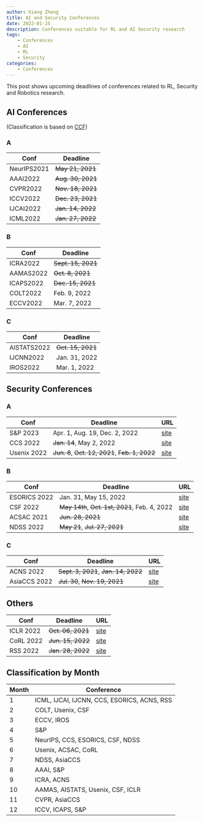 ```yaml
---
author: Xiang Zheng
title: AI and Security Conferences
date: 2022-01-25
description: Conferences suitable for RL and AI Security research
tags:
    - Conferences
    - AI
    - RL
    - Security
categories:
    - Conferences
---
```


This post shows upcoming deadlines of conferences related to RL, Security and Robotics research.

## AI Conferences

(Classification is based on [CCF](https://www.ccf.org.cn/Academic_Evaluation/AI/))

### A

| Conf        | Deadline          |
| ----------- | ----------------- |
| NeurIPS2021 | ~~May 21, 2021~~  |
| AAAI2022    | ~~Aug. 30, 2021~~ |
| CVPR2022    | ~~Nov. 18, 2021~~ |
| ICCV2022    | ~~Dec. 23, 2021~~ |
| IJCAI2022   | ~~Jan. 14, 2022~~ |
| ICML2022    | ~~Jan. 27, 2022~~ |

### B

| Conf      | Deadline           |
| --------- | ------------------ |
| ICRA2022  | ~~Sept. 15, 2021~~ |
| AAMAS2022 | ~~Oct. 8, 2021~~   |
| ICAPS2022 | ~~Dec. 15, 2021~~  |
| COLT2022  | Feb. 9, 2022       |
| ECCV2022  | Mar. 7, 2022       |

### C

| Conf        | Deadline          |
| ----------- | ----------------- |
| AISTATS2022 | ~~Oct. 15, 2021~~ |
| IJCNN2022   | Jan. 31, 2022     |
| IROS2022    | Mar. 1, 2022      |

## Security Conferences

### A

| Conf        | Deadline                                        | URL                                                              |
| ----------- | ----------------------------------------------- | ---------------------------------------------------------------- |
| S&P 2023    | Apr. 1, Aug. 19, Dec. 2, 2022                   | [site](https://www.ieee-security.org/TC/SP2023/cfpapers.html)    |
| CCS 2022    | ~~Jan. 14~~, May 2, 2022                        | [site](https://www.sigsac.org/ccs/CCS2022/call-for-papers.html)  |
| Usenix 2022 | ~~Jun. 8~~, ~~Oct. 12, 2021~~, ~~Feb. 1, 2022~~ | [site](https://www.usenix.org/conference/usenixsecurity23#venue) |

### B

| Conf         | Deadline                                       | URL                                                              |
| ------------ | ---------------------------------------------- | ---------------------------------------------------------------- |
| ESORICS 2022 | Jan. 31, May 15, 2022                          | [site](https://esorics2022.compute.dtu.dk/cfp.html)              |
| CSF 2022     | ~~May 14th~~, ~~Oct. 1st, 2021~~, Feb. 4, 2022 | [site](https://www.ieee-security.org/TC/CSF2022/cfp.html)        |
| ACSAC 2021   | ~~Jun. 28, 2021~~                              | [site](https://www.acsac.org/2021/submissions/papers/)           |
| NDSS 2022    | ~~May 21~~, ~~Jul. 27, 2021~~                  | [site](https://www.ndss-symposium.org/ndss2022/call-for-papers/) |

### C

| Conf         | Deadline                             | URL                                                                          |
| ------------ | ------------------------------------ | ---------------------------------------------------------------------------- |
| ACNS 2022    | ~~Sept. 3, 2021~~, ~~Jan. 14, 2022~~ | [site](https://sites.google.com/di.uniroma1.it/acns2022/)                    |
| AsiaCCS 2022 | ~~Jul. 30~~, ~~Nov. 19, 2021~~       | [site](https://asiaccs2022.conferenceservice.jp/dateandcall/importantdates/) |

## Others

| Conf      | Deadline          | URL                                            |
| --------- | ----------------- | ---------------------------------------------- |
| ICLR 2022 | ~~Oct. 06, 2021~~ | [site](https://iclr.cc/Conferences/2022/Dates) |
| CoRL 2022 | ~~Jun. 15, 2022~~ | [site](http://corl2022.org/key-dates/)         |
| RSS 2022  | ~~Jan. 28, 2022~~ | [site](https://roboticsconference.org)         |

## Classification by Month

| Month | Conference                                  |
| ----- | ------------------------------------------- |
| 1     | ICML, IJCAI, IJCNN, CCS, ESORICS, ACNS, RSS |
| 2     | COLT, Usenix, CSF                           |
| 3     | ECCV, IROS                                  |
| 4     | S&P                                         |
| 5     | NeurIPS, CCS, ESORICS, CSF, NDSS            |
| 6     | Usenix, ACSAC, CoRL                         |
| 7     | NDSS, AsiaCCS                               |
| 8     | AAAI, S&P                                   |
| 9     | ICRA, ACNS                                  |
| 10    | AAMAS, AISTATS, Usenix, CSF, ICLR           |
| 11    | CVPR, AsiaCCS                               |
| 12    | ICCV, ICAPS, S&P                            |
